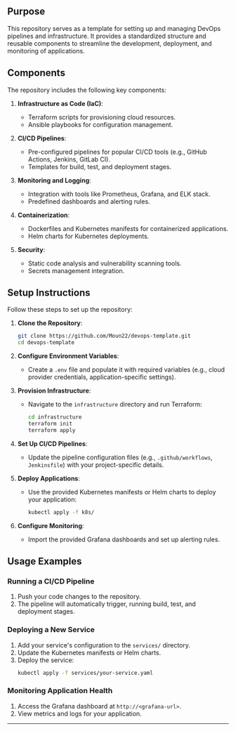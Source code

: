 ## Purpose
This repository serves as a template for setting up and managing DevOps pipelines and infrastructure. It provides a standardized structure and reusable components to streamline the development, deployment, and monitoring of applications.

## Components
The repository includes the following key components:

1. **Infrastructure as Code (IaC)**:
    - Terraform scripts for provisioning cloud resources.
    - Ansible playbooks for configuration management.

2. **CI/CD Pipelines**:
    - Pre-configured pipelines for popular CI/CD tools (e.g., GitHub Actions, Jenkins, GitLab CI).
    - Templates for build, test, and deployment stages.

3. **Monitoring and Logging**:
    - Integration with tools like Prometheus, Grafana, and ELK stack.
    - Predefined dashboards and alerting rules.

4. **Containerization**:
    - Dockerfiles and Kubernetes manifests for containerized applications.
    - Helm charts for Kubernetes deployments.

5. **Security**:
    - Static code analysis and vulnerability scanning tools.
    - Secrets management integration.

## Setup Instructions
Follow these steps to set up the repository:

1. **Clone the Repository**:
   ```bash
   git clone https://github.com/Moun22/devops-template.git
   cd devops-template
   ```

2. **Configure Environment Variables**:
    - Create a `.env` file and populate it with required variables (e.g., cloud provider credentials, application-specific settings).

3. **Provision Infrastructure**:
    - Navigate to the `infrastructure` directory and run Terraform:
      ```bash
      cd infrastructure
      terraform init
      terraform apply
      ```

4. **Set Up CI/CD Pipelines**:
    - Update the pipeline configuration files (e.g., `.github/workflows`, `Jenkinsfile`) with your project-specific details.

5. **Deploy Applications**:
    - Use the provided Kubernetes manifests or Helm charts to deploy your application:
      ```bash
      kubectl apply -f k8s/
      ```

6. **Configure Monitoring**:
    - Import the provided Grafana dashboards and set up alerting rules.

## Usage Examples
### Running a CI/CD Pipeline
1. Push your code changes to the repository.
2. The pipeline will automatically trigger, running build, test, and deployment stages.

### Deploying a New Service
1. Add your service's configuration to the `services/` directory.
2. Update the Kubernetes manifests or Helm charts.
3. Deploy the service:
   ```bash
   kubectl apply -f services/your-service.yaml
   ```

### Monitoring Application Health
1. Access the Grafana dashboard at `http://<grafana-url>`.
2. View metrics and logs for your application.

---

